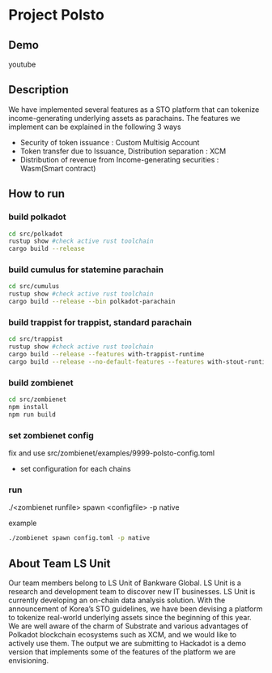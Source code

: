 
# Project Polsto
## Demo
youtube

## Description
We have implemented several features as a STO platform that can tokenize income-generating underlying assets as parachains. The features we implement can be explained in the following 3 ways
* Security of token issuance : Custom Multisig Account
* Token transfer due to Issuance, Distribution separation : XCM
* Distribution of revenue from Income-generating securities : Wasm(Smart contract)

## How to run
### build polkadot
```sh
cd src/polkadot
rustup show #check active rust toolchain
cargo build --release
```

### build cumulus for statemine parachain
```sh
cd src/cumulus
rustup show #check active rust toolchain
cargo build --release --bin polkadot-parachain
```

### build trappist for trappist, standard parachain
```sh
cd src/trappist
rustup show #check active rust toolchain
cargo build --release --features with-trappist-runtime
cargo build --release --no-default-features --features with-stout-runtime --target-dir target_stout
```

### build zombienet
```sh
cd src/zombienet
npm install
npm run build
```

### set zombienet config
fix and use src/zombienet/examples/9999-polsto-config.toml
  - set configuration for each chains

### run
./\<zombienet runfile> spawn \<configfile> -p native

example
```sh
./zombienet spawn config.toml -p native
```

## About Team LS Unit
Our team members belong to LS Unit of Bankware Global. LS Unit is a research and development team to discover new IT businesses. LS Unit is currently developing an on-chain data analysis solution.
With the announcement of Korea’s STO guidelines, we have been devising a platform to tokenize real-world underlying assets since the beginning of this year.
We are well aware of the charm of Substrate and various advantages of Polkadot blockchain ecosystems such as XCM, and we would like to actively use them.
The output we are submitting to Hackadot is a demo version that implements some of the features of the platform we are envisioning.
